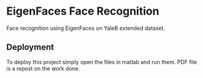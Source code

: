 # EigenFaces Face Recognition

Face recognition using EigenFaces on YaleB extended dataset.


## Deployment

To deploy this project simply open the files in matlab and run them.
PDF file is a repost on the work done.

